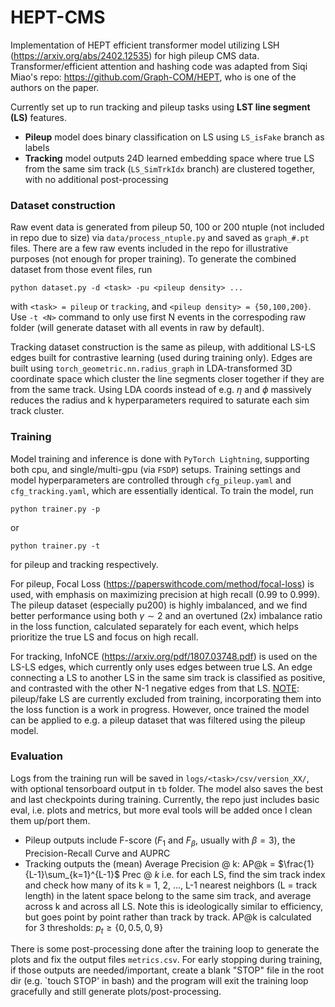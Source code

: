 # HEPT-CMS
Implementation of HEPT efficient transformer model utilizing LSH (https://arxiv.org/abs/2402.12535) for high pileup CMS data. Transformer/efficient attention and hashing code was adapted from Siqi Miao's repo: https://github.com/Graph-COM/HEPT, who is one of the authors on the paper.

Currently set up to run tracking and pileup tasks using **LST line segment (LS)** features.
- **Pileup** model does binary classification on LS using `LS_isFake` branch as labels
- **Tracking** model outputs 24D learned embedding space where true LS from the same sim track (`LS_SimTrkIdx` branch) are clustered together, with no additional post-processing

### Dataset construction

Raw event data is generated from pileup 50, 100 or 200 ntuple (not included in repo due to size) via `data/process_ntuple.py` and saved as `graph_#.pt` files. There are a few raw events included in the repo for illustrative purposes (not enough for proper training). To generate the combined dataset from those event files, run
```
python dataset.py -d <task> -pu <pileup density> ...
```
with `<task> = pileup` or `tracking`, and `<pileup density> = {50,100,200}`. Use `-t <N>` command to only use first N events in the correspoding raw folder (will generate dataset with all events in raw by default).

Tracking dataset construction is the same as pileup, with additional LS-LS edges built for contrastive learning (used during training only). Edges are built using `torch_geometric.nn.radius_graph` in LDA-transformed 3D coordinate space which cluster the line segments closer together if they are from the same track. Using LDA coords instead of e.g. $\eta$ and $\phi$ massively reduces the radius and k hyperparameters required to saturate each sim track cluster.

### Training

Model training and inference is done with `PyTorch Lightning`, supporting both cpu, and single/multi-gpu (via `FSDP`) setups. Training settings and model hyperparameters are controlled through `cfg_pileup.yaml` and `cfg_tracking.yaml`, which are essentially identical. To train the model, run
```
python trainer.py -p
```
or
```
python trainer.py -t
```
for pileup and tracking respectively.

For pileup, Focal Loss (https://paperswithcode.com/method/focal-loss) is used, with emphasis on maximizing precision at high recall (0.99 to 0.999). The pileup dataset (especially pu200) is highly imbalanced, and we find better performance using both $\gamma \sim 2$ and an overtuned (2x) imbalance ratio in the loss function, calculated separately for each event, which helps prioritize the true LS and focus on high recall.

For tracking, InfoNCE (https://arxiv.org/pdf/1807.03748.pdf) is used on the LS-LS edges, which currently only uses edges between true LS. An edge connecting a LS to another LS in the same sim track is classified as positive, and contrasted with the other N-1 negative edges from that LS. <u>NOTE</u>: pileup/fake LS are currently excluded from training, incorporating them into the loss function is a work in progress. However, once trained the model can be applied to e.g. a pileup dataset that was filtered using the pileup model.

### Evaluation

Logs from the training run will be saved in `logs/<task>/csv/version_XX/`, with optional tensorboard output in `tb` folder. The model also saves the best and last checkpoints during training. Currently, the repo just includes basic eval, i.e. plots and metrics, but more eval tools will be added once I clean them up/port them.

- Pileup outputs include F-score ($F_1$ and $F_\beta$, usually with $\beta = 3$), the Precision-Recall Curve and AUPRC
- Tracking outputs the (mean) Average Precision @ k: AP@k = $\frac{1}{L-1}\sum_{k=1}^{L-1}$ Prec @ $k$ i.e. for each LS, find the sim track index and check how many of its k = 1, 2, ..., L-1 nearest neighbors (L = track length) in the latent space belong to the same sim track, and average across k and across all LS. Note this is ideologically similar to efficiency, but goes point by point rather than track by track. AP@k is calculated for 3 thresholds: $p_t \geq \{0, 0.5, 0,9\}$

There is some post-processing done after the training loop to generate the plots and fix the output files `metrics.csv`. For early stopping during training, if those outputs are needed/important, create a blank "STOP" file in the root dir (e.g. `touch STOP' in bash) and the program will exit the training loop gracefully and still generate plots/post-processing.